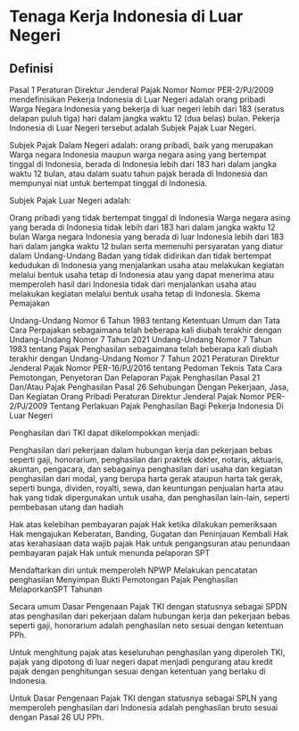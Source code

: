# Tenaga Kerja Indonesia di Luar Negeri

## Definisi

Pasal 1 Peraturan Direktur Jenderal Pajak Nomor Nomor PER-2/PJ/2009 mendefinisikan Pekerja Indonesia di Luar Negeri adalah orang pribadi Warga Negara Indonesia yang bekerja di luar negeri lebih dari 183 (seratus delapan puluh tiga) hari dalam jangka waktu 12 (dua belas) bulan. Pekerja Indonesia di Luar Negeri tersebut adalah Subjek Pajak Luar Negeri.

Subjek Pajak Dalam Negeri adalah: orang pribadi, baik yang merupakan Warga negara Indonesia maupun warga negara asing yang bertempat tinggal di Indonesia, berada di Indonesia lebih dari 183 hari dalam jangka waktu 12 bulan, atau dalam suatu tahun pajak berada di Indonesia dan mempunyai niat untuk bertempat tinggal di Indonesia.

Subjek Pajak Luar Negeri adalah:

Orang pribadi yang tidak bertempat tinggal di Indonesia
Warga negara asing yang berada di Indonesia tidak lebih dari 183 hari dalam jangka waktu 12 bulan
Warga negara Indonesia yang berada di luar Indonesia lebih dari 183 hari dalam jangka waktu 12 bulan serta memenuhi persyaratan yang diatur dalam Undang-Undang
Badan yang tidak didirikan dan tidak bertempat kedudukan di Indonesia yang menjalankan usaha atau melakukan kegiatan melalui bentuk usaha tetap di Indonesia atau yang dapat menerima atau memperoleh hasil dari Indonesia tidak dari menjalankan usaha atau melakukan kegiatan melalui bentuk usaha tetap di Indonesia.
Skema Pemajakan





Undang-Undang Nomor 6 Tahun 1983 tentang Ketentuan Umum dan Tata Cara Perpajakan sebagaimana telah beberapa kali diubah terakhir dengan Undang-Undang Nomor 7 Tahun 2021
Undang-Undang Nomor 7 Tahun 1983 tentang Pajak Penghasilan sebagaimana telah beberapa kali diubah terakhir dengan Undang-Undang Nomor 7 Tahun 2021
Peraturan Direktur Jenderal Pajak Nomor PER-16/PJ/2016 tentang Pedoman Teknis Tata Cara Pemotongan, Penyetoran Dan Pelaporan Pajak Penghasilan Pasal 21 Dan/Atau Pajak Penghasilan Pasal 26 Sehubungan Dengan Pekerjaan, Jasa, Dan Kegiatan Orang Pribadi
Peraturan Direktur Jenderal Pajak Nomor PER-2/PJ/2009 Tentang Perlakuan Pajak Penghasilan Bagi Pekerja Indonesia Di Luar Negeri


Penghasilan dari TKI dapat dikelompokkan menjadi:

Penghasilan dari pekerjaan dalam hubungan kerja dan pekerjaan bebas seperti gaji, honorarium, penghasilan dari praktek dokter, notaris, aktuaris, akuntan, pengacara, dan sebagainya
penghasilan dari usaha dan kegiatan
penghasilan dari modal, yang berupa harta gerak ataupun harta tak gerak, seperti bunga, dividen, royalti, sewa, dan keuntungan penjualan harta atau hak yang tidak dipergunakan untuk usaha, dan
penghasilan lain-lain, seperti pembebasan utang dan hadiah


Hak atas kelebihan pembayaran pajak
Hak ketika dilakukan pemeriksaan
Hak mengajukan Keberatan, Banding, Gugatan dan Peninjauan Kembali
Hak atas kerahasiaan data wajib pajak
Hak untuk pengangsuran atau penundaan pembayaran pajak
Hak untuk menunda pelaporan SPT


Mendaftarkan diri untuk memperoleh NPWP
Melakukan pencatatan penghasilan
Menyimpan Bukti Pemotongan Pajak Penghasilan
MelaporkanSPT Tahunan


Secara umum Dasar Pengenaan Pajak TKI dengan statusnya sebagai SPDN atas penghasilan dari pekerjaan dalam hubungan kerja dan pekerjaan bebas seperti gaji, honorarium adalah penghasilan neto sesuai dengan ketentuan PPh.

Untuk menghitung pajak atas keseluruhan penghasilan yang diperoleh TKI, pajak yang dipotong di luar negeri dapat menjadi pengurang atau kredit pajak dengan penghitungan sesuai dengan ketentuan yang berlaku di Indonesia.

Untuk Dasar Pengenaan Pajak TKI dengan statusnya sebagai SPLN yang memperoleh penghasilan dari Indonesia adalah penghasilan bruto sesuai dengan Pasal 26 UU PPh.

